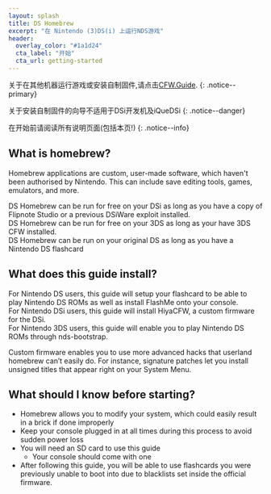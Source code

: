 ```yaml
---
layout: splash
title: DS Homebrew
excerpt: "在 Nintendo (3)DS(i) 上运行NDS游戏"
header:
  overlay_color: "#1a1d24"
  cta_label: "开始"
  cta_url: getting-started
---
```

关于在其他机器运行游戏或安装自制固件,请点击[CFW.Guide](https://cfw.guide).
{: .notice--primary}

关于安装自制固件的向导不适用于DSi开发机及iQueDSi
{: .notice--danger}

在开始前请阅读所有说明页面(包括本页!)
{: .notice--info}
## What is homebrew?

Homebrew applications are custom, user-made software, which haven't been authorised by Nintendo. This can include save editing tools, games, emulators, and more.

DS Homebrew can be run for free on your DSi as long as you have a copy of Flipnote Studio or a previous DSiWare exploit installed.   
DS Homebrew can be run for free on your 3DS as long as your have 3DS CFW installed.      
DS Homebrew can be run on your original DS as long as you have a Nintendo DS flashcard

## What does this guide install?

For Nintendo DS users, this guide will setup your flashcard to be able to play Nintendo DS ROMs as well as install FlashMe onto your console.     
For Nintendo DSi users, this guide will install HiyaCFW, a custom firmware for the DSi.      
For Nintendo 3DS users, this guide will enable you to play Nintendo DS ROMs through nds-bootstrap.

Custom firmware enables you to use more advanced hacks that userland homebrew can’t easily do. For instance, signature patches let you install unsigned titles that appear right on your System Menu.

## What should I know before starting?

- Homebrew allows you to modify your system, which could easily result in a brick if done improperly
- Keep your console plugged in at all times during this process to avoid sudden power loss
- You will need an SD card to use this guide
  - Your console should come with one
- After following this guide, you will be able to use flashcards you were previously unable to boot into due to blacklists set inside the official firmware.

